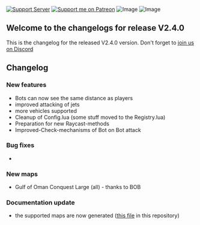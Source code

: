 [![Support Server](https://img.shields.io/discord/862736286774198322.svg?label=Discord&logo=Discord&colorB=7289da&style=for-the-badge)](https://discord.gg/K44VsQsKnx)
[![Support me on Patreon](https://img.shields.io/endpoint.svg?url=https%3A%2F%2Fshieldsio-patreon.vercel.app%2Fapi%3Fusername%3Dfunbots%26type%3Dpatrons&style=for-the-badge)](https://patreon.com/funbots)
![Image](https://img.shields.io/github/downloads/Joe91/fun-bots/total?style=for-the-badge)
![Image](https://img.shields.io/github/stars/Joe91/fun-bots?style=for-the-badge)

## Welcome to the changelogs for release **V2.4.0**
This is the changelog for the released V2.4.0 version. Don't forget to [join us on Discord](https://discord.funbots.dev)

## Changelog

### New features
* Bots can now see the same distance as players
* improved attacking of jets
* more vehicles supported
* Cleanup of Config.lua (some stuff moved to the Registry.lua)
* Preparation for new Raycast-methods
* Improved-Check-mechanisms of Bot on Bot attack

### Bug fixes
* 

### New maps
* Gulf of Oman Conquest Large (all) - thanks to BOB

### Documentation update
* the supported maps are now generated ([this file](https://github.com/Joe91/fun-bots/blob/dev/Supported-maps.md) in this repository)